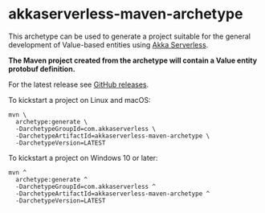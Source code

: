 # akkaserverless-maven-archetype

This archetype can be used to generate a project suitable for the general development of Value-based entities using [Akka Serverless](https://www.lightbend.com/akka-serverless).

**The Maven project created from the archetype will contain a Value entity protobuf definition.**

For the latest release see [GitHub releases](https://github.com/lightbend/akkaserverless-java-sdk/releases).

To kickstart a project on Linux and macOS:

```
mvn \
  archetype:generate \
  -DarchetypeGroupId=com.akkaserverless \
  -DarchetypeArtifactId=akkaserverless-maven-archetype \
  -DarchetypeVersion=LATEST
```

To kickstart a project on Windows 10 or later:

```
mvn ^
  archetype:generate ^
  -DarchetypeGroupId=com.akkaserverless ^
  -DarchetypeArtifactId=akkaserverless-maven-archetype ^
  -DarchetypeVersion=LATEST
```
